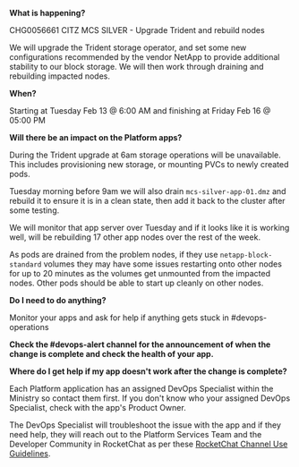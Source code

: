
**What is happening?**

CHG0056661 CITZ MCS SILVER - Upgrade Trident and rebuild nodes

We will upgrade the Trident storage operator, and set some new configurations recommended by the vendor NetApp to provide additional stability to our block storage. We will then work through draining and rebuilding impacted nodes.

**When?**

Starting at Tuesday Feb 13 @ 6:00 AM and finishing at Friday Feb 16 @ 05:00 PM

**Will there be an impact on the Platform apps?**

During the Trident upgrade at 6am storage operations will be unavailable. This includes provisioning new storage, or mounting PVCs to newly created pods.

Tuesday morning before 9am we will also drain `mcs-silver-app-01.dmz` and rebuild it to ensure it is in a clean state, then add it back to the cluster after some testing.

We will monitor that app server over Tuesday and if it looks like it is working well, will be rebuilding 17 other app nodes over the rest of the week.

As pods are drained from the problem nodes, if they use `netapp-block-standard` volumes they may have some issues restarting onto other nodes for up to 20 minutes as the volumes get unmounted from the impacted nodes. Other pods should be able to start up cleanly on other nodes.

**Do I need to do anything?**

Monitor your apps and ask for help if anything gets stuck in #devops-operations

**Check the #devops-alert channel for the announcement of when the change is complete and check the health of your app.**

**Where do I get help if my app doesn't work after the change is complete?**

Each Platform application has an assigned DevOps Specialist within the Ministry so contact them first. If you don't know who your assigned DevOps Specialist, check with the app's Product Owner.

The DevOps Specialist will troubleshoot the issue with the app and if they need help, they will reach out to the Platform Services Team and the Developer Community in RocketChat as per these [RocketChat Channel Use Guidelines](https://docs.developer.gov.bc.ca/rocketchat-channel-descriptions/).

